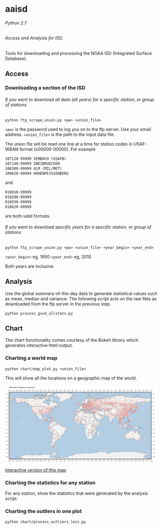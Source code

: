 # aaisd
###### Python 2.7
###### Access and Analysis for ISD.

Tools for downloading and processing the NOAA ISD (Integrated Surface Database).

## Access

### Downloading a section of the ISD

###### If you want to download all data (all years) for a specific station, or group of stations

```
python ftp_scrape_union.py <pw> <union_file>
```
`<pw>` is the password used to log you on to the ftp server. Use your email address.
`<union_file>` is the path to the input data file.

The union file will be read one line at a time for station codes in USAF-WBAN format (x00000-00000). For example
```
107120-99999 SEMBACH (USAFB)               
107140-99999 ZWEIBRUECKEN                  
108380-99999 ULM (MIL/MET)                 
109620-99999 HOHENPEISSENBERG              
```
and 
```
010010-99999
010280-99999
010550-99999
010620-99999
```
are both valid formats.

###### If you want to download specific years for a specific station, or group of stations
```
python ftp_scrape_union.py <pw> <union_file> <year_begin> <year_end>
```
`<year_begin>` eg, 1950
`<year_end>` eg, 2010

Both years are inclusive.

## Analysis

Use the global summary-of-the-day data to generate statistical values such as mean, median and variance. The following script acts on the raw files as downloaded from the ftp server in the previous step.

```
python process_gsod_allstats.py
```



## Chart

The chart functionality comes courtesy of the Bokeh library which generates interactive html output. 

### Charting a world map
```
python chart/map_plot.py <union_file>
```

This will show all the locations on a geographic map of the world. 

![Image of Map View](docs/map_view.png)

[Interactive version of this map](https://jnmaloney.github.io/aaisd/points)

### Charting the statistics for any station

For any station, show the statistics that were generated by the analysis script.

### Charting the outliers in one plot

```
python chart/process_outliers_locs.py
```
